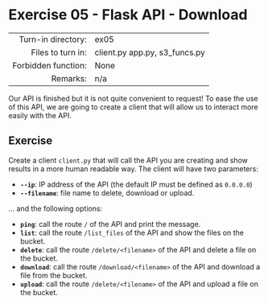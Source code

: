 # Exercise 05 - Flask API - Download

|                         |                    |
| -----------------------:| ------------------ |
|   Turn-in directory:    |  ex05              |
|   Files to turn in:     |  client.py app.py, s3_funcs.py |
|   Forbidden function:   |  None              |
|   Remarks:              |  n/a               |


Our API is finished but it is not quite convenient to request! To ease the use of this API, we are going to create a client that will allow us to interact more easily with the API.

## Exercise

Create a client `client.py` that will call the API you are creating and show results in a more human readable way. The client will have two parameters:

- **`--ip`**: IP address of the API (the default IP must be defined as `0.0.0.0`)
- **`--filename`**: file name to delete, download or upload. 

... and the following options:

- **`ping`**: call the route `/` of the API and print the message.
- **`list`**: call the route `/list_files` of the API and show the files on the bucket.
- **`delete`**: call the route `/delete/<filename>` of the API and delete a file on the bucket.
- **`download`**: call the route `/download/<filename>` of the API and download a file from the bucket.
- **`upload`**: call the route `/delete/<filename>` of the API and upload a file on the bucket.